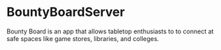 # BountyBoardServer

Bounty Board is an app that allows tabletop enthusiasts to to connect at safe spaces like game stores, libraries, and colleges.
 
